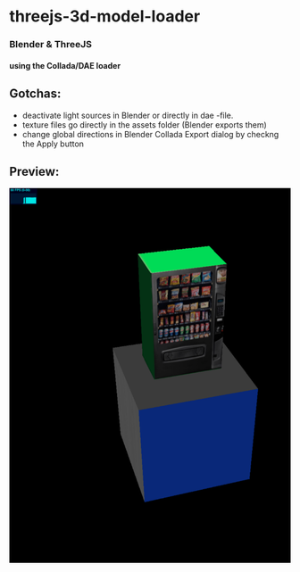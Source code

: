 # threejs-3d-model-loader
### Blender &amp; ThreeJS 
#### using the Collada/DAE loader

## Gotchas:
- deactivate light sources in Blender or directly in dae -file.
- texture files go directly in the assets folder (Blender exports them)
- change global directions in Blender Collada Export dialog by checkng the Apply button

## Preview:
<img src="https://github.com/peteee/threejs-3d-model-loader/blob/main/Screen%20Shot%202024-01-16%20at%2011.18.35.png?raw=true">
